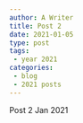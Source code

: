 ```yaml
---
author: A Writer
title: Post 2
date: 2021-01-05
type: post
tags:
 - year 2021
categories:
 - blog
 - 2021 posts
---
```


Post 2 Jan 2021